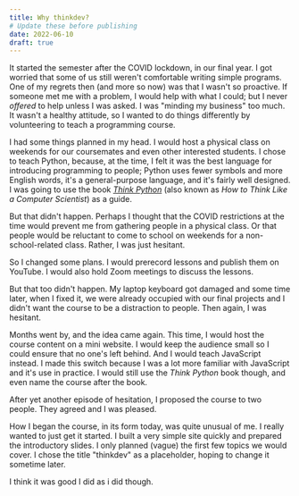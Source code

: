 ```yaml
---
title: Why thinkdev?
# Update these before publishing
date: 2022-06-10
draft: true
---
```


It started the semester after the COVID lockdown, in our final year. I got worried that some of us still weren't comfortable writing simple programs. One of my regrets then (and more so now) was that I wasn't so proactive. If someone met me with a problem, I would help with what I could; but I never _offered_ to help unless I was asked. I was "minding my business" too much. It wasn't a healthy attitude, so I wanted to do things differently by volunteering to teach a programming course.

I had some things planned in my head. I would host a physical class on weekends for our coursemates and even other interested students. I chose to teach Python, because, at the time, I felt it was the best language for introducing programming to people; Python uses fewer symbols and more English words, it's a general-purpose language, and it's fairly well designed. I was going to use the book <i>[Think Python](https://greenteapress.com/wp/think-python/)</i> (also known as <i>How to Think Like a Computer Scientist</i>) as a guide.

But that didn't happen. Perhaps I thought that the COVID restrictions at the time would prevent me from gathering people in a physical class. Or that people would be reluctant to come to school on weekends for a non-school-related class. Rather, I was just hesitant.

So I changed some plans. I would prerecord lessons and publish them on YouTube. I would also hold Zoom meetings to discuss the lessons.

But that too didn't happen. My laptop keyboard got damaged and some time later, when I fixed it, we were already occupied with our final projects and I didn't want the course to be a distraction to people. Then again, I was hesitant.

Months went by, and the idea came again. This time, I would host the course content on a mini website. I would keep the audience small so I could ensure that no one's left behind. And I would teach JavaScript instead. I made this switch because I was a lot more familiar with JavaScript and it's use in practice. I would still use the <i>Think Python</i> book though, and even name the course after the book.

After yet another episode of hesitation, I proposed the course to two people. They agreed and I was pleased.

How I began the course, in its form today, was quite unusual of me. I really wanted to just get it started. I built a very simple site quickly and prepared the introductory slides. I only planned (vague) the first few topics we would cover. I chose the title "thinkdev" as a placeholder, hoping to change it sometime later.

I think it was good I did as i did though.
